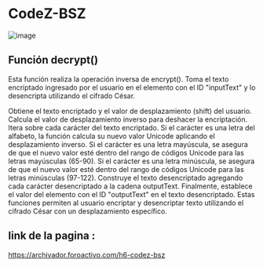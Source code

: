 # CodeZ-BSZ

![image](https://github.com/AvastrOficial/CodeZ-BSZ/assets/91764815/4006915e-a449-4caf-a93a-bae2fcdf6e3d)

## Función decrypt()
Esta función realiza la operación inversa de encrypt(). Toma el texto encriptado ingresado por el usuario en el elemento con el ID "inputText" y lo desencripta utilizando el cifrado César.

Obtiene el texto encriptado y el valor de desplazamiento (shift) del usuario.
Calcula el valor de desplazamiento inverso para deshacer la encriptación.
Itera sobre cada carácter del texto encriptado.
Si el carácter es una letra del alfabeto, la función calcula su nuevo valor Unicode aplicando el desplazamiento inverso.
Si el carácter es una letra mayúscula, se asegura de que el nuevo valor esté dentro del rango de códigos Unicode para las letras mayúsculas (65-90).
Si el carácter es una letra minúscula, se asegura de que el nuevo valor esté dentro del rango de códigos Unicode para las letras minúsculas (97-122).
Construye el texto desencriptado agregando cada carácter desencriptado a la cadena outputText.
Finalmente, establece el valor del elemento con el ID "outputText" en el texto desencriptado.
Estas funciones permiten al usuario encriptar y desencriptar texto utilizando el cifrado César con un desplazamiento específico.

## link de la pagina :
https://archivador.foroactivo.com/h6-codez-bsz	
